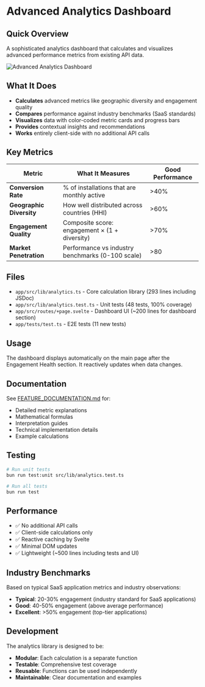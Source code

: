 # Advanced Analytics Dashboard

## Quick Overview

A sophisticated analytics dashboard that calculates and visualizes advanced performance metrics from existing API data.

![Advanced Analytics Dashboard](https://github.com/user-attachments/assets/6611fdff-ff67-4a44-8f80-6e4b1f99d91a)

## What It Does

- **Calculates** advanced metrics like geographic diversity and engagement quality
- **Compares** performance against industry benchmarks (SaaS standards)
- **Visualizes** data with color-coded metric cards and progress bars
- **Provides** contextual insights and recommendations
- **Works** entirely client-side with no additional API calls

## Key Metrics

| Metric                   | What It Measures                                 | Good Performance |
| ------------------------ | ------------------------------------------------ | ---------------- |
| **Conversion Rate**      | % of installations that are monthly active       | >40%             |
| **Geographic Diversity** | How well distributed across countries (HHI)      | >60%             |
| **Engagement Quality**   | Composite score: engagement × (1 + diversity)    | >70%             |
| **Market Penetration**   | Performance vs industry benchmarks (0-100 scale) | >80              |

## Files

- `app/src/lib/analytics.ts` - Core calculation library (293 lines including JSDoc)
- `app/src/lib/analytics.test.ts` - Unit tests (48 tests, 100% coverage)
- `app/src/routes/+page.svelte` - Dashboard UI (~200 lines for dashboard section)
- `app/tests/test.ts` - E2E tests (11 new tests)

## Usage

The dashboard displays automatically on the main page after the Engagement Health section. It reactively updates when data changes.

## Documentation

See [FEATURE_DOCUMENTATION.md](./FEATURE_DOCUMENTATION.md) for:

- Detailed metric explanations
- Mathematical formulas
- Interpretation guides
- Technical implementation details
- Example calculations

## Testing

```bash
# Run unit tests
bun run test:unit src/lib/analytics.test.ts

# Run all tests
bun run test
```

## Performance

- ✅ No additional API calls
- ✅ Client-side calculations only
- ✅ Reactive caching by Svelte
- ✅ Minimal DOM updates
- ✅ Lightweight (~500 lines including tests and UI)

## Industry Benchmarks

Based on typical SaaS application metrics and industry observations:

- **Typical**: 20-30% engagement (industry standard for SaaS applications)
- **Good**: 40-50% engagement (above average performance)
- **Excellent**: >50% engagement (top-tier applications)

## Development

The analytics library is designed to be:

- **Modular**: Each calculation is a separate function
- **Testable**: Comprehensive test coverage
- **Reusable**: Functions can be used independently
- **Maintainable**: Clear documentation and examples
